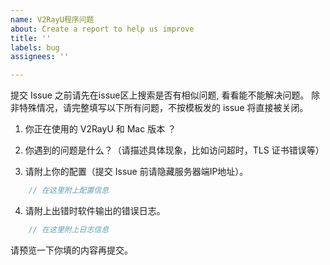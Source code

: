```yaml
---
name: V2RayU程序问题
about: Create a report to help us improve
title: ''
labels: bug
assignees: ''

---
```


提交 Issue 之前请先在issue区上搜索是否有相似问题, 看看能不能解决问题。
除非特殊情况，请完整填写以下所有问题，不按模板发的 issue 将直接被关闭。

1) 你正在使用的 V2RayU 和 Mac 版本 ？

2) 你遇到的问题是什么？（请描述具体现象，比如访问超时，TLS 证书错误等）

3) 请附上你的配置（提交 Issue 前请隐藏服务器端IP地址）。

```javascript
    // 在这里附上配置信息
```
4)  请附上出错时软件输出的错误日志。

```javascript
    // 在这里附上日志信息
```

请预览一下你填的内容再提交。
